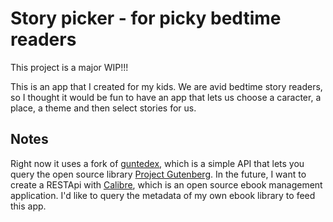 # Story picker - for picky bedtime readers

This project is a major WIP!!!

This is an app that I created for my kids. We are avid bedtime story readers, so I thought it would be fun to have an app that lets us choose a caracter, a place, a theme and then select stories for us.

## Notes

Right now it uses a fork of [guntedex](https://github.com/garethbjohnson/gutendex), which is a simple API that lets you query the open source library [Project Gutenberg](https://www.gutenberg.org/).
In the future, I want to create a RESTApi with [Calibre](https://calibre-ebook.com/), which is an open source ebook management application. I'd like to query the metadata of my own ebook library to feed this app.
